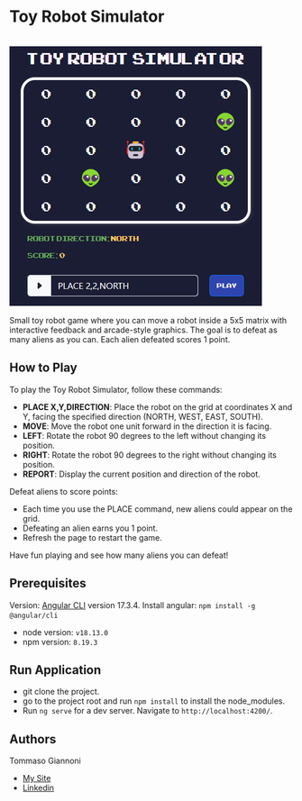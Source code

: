 # Toy Robot Simulator
<br/>
<img src="https://github.com/tommasogiannoni/toy-robot-app/blob/master/src/assets/img/example-image.png"></h2>
<br/>

Small toy robot game where you can move a robot inside a 5x5 matrix with interactive feedback and arcade-style graphics. 
The goal is to defeat as many aliens as you can. Each alien defeated scores 1 point.

## How to Play
To play the Toy Robot Simulator, follow these commands:

- **PLACE X,Y,DIRECTION**: Place the robot on the grid at coordinates X and Y, facing the specified direction (NORTH, WEST, EAST, SOUTH).
- **MOVE**: Move the robot one unit forward in the direction it is facing.
- **LEFT**: Rotate the robot 90 degrees to the left without changing its position.
- **RIGHT**: Rotate the robot 90 degrees to the right without changing its position.
- **REPORT**: Display the current position and direction of the robot.

Defeat aliens to score points:

- Each time you use the PLACE command, new aliens could appear on the grid.
- Defeating an alien earns you 1 point.
- Refresh the page to restart the game.

Have fun playing and see how many aliens you can defeat!

## Prerequisites
Version: [Angular CLI](https://github.com/angular/angular-cli) version 17.3.4.
Install angular: `npm install -g @angular/cli`

- node version: `v18.13.0`
- npm version: `8.19.3`

## Run Application

- git clone the project.
- go to the project root and run `npm install` to install the node_modules.
- Run `ng serve` for a dev server. Navigate to `http://localhost:4200/`.

## Authors
Tommaso Giannoni

- [My Site](https://www.tommasogiannoni.com)
- [Linkedin](https://www.linkedin.com/in/tommasogiannoni)